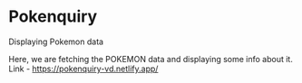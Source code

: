 # Pokenquiry
Displaying Pokemon data

Here, we are fetching the POKEMON data and displaying some info about it. Link - https://pokenquiry-vd.netlify.app/

